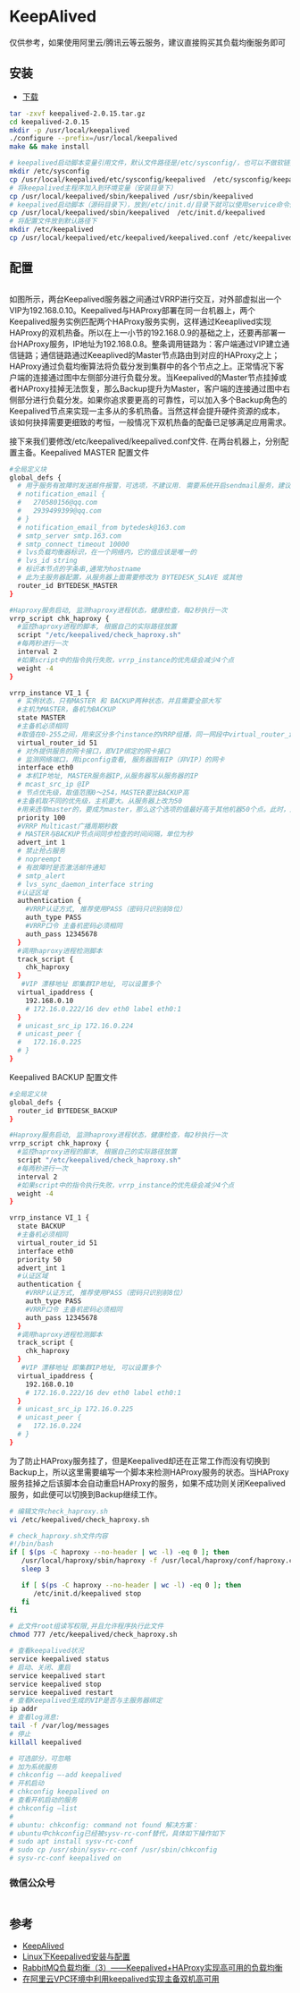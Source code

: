 # KeepAlived

仅供参考，如果使用阿里云/腾讯云等云服务，建议直接购买其负载均衡服务即可

## 安装

- [下载](https://www.keepalived.org/download.html)

``` bash
tar -zxvf keepalived-2.0.15.tar.gz
cd keepalived-2.0.15
mkdir -p /usr/local/keepalived
./configure --prefix=/usr/local/keepalived
make && make install
```

``` bash
# keepalived启动脚本变量引用文件，默认文件路径是/etc/sysconfig/，也可以不做软链接，直接修改启动脚本中文件路径即可（安装目录下）
mkdir /etc/sysconfig
cp /usr/local/keepalived/etc/sysconfig/keepalived  /etc/sysconfig/keepalived
# 将keepalived主程序加入到环境变量（安装目录下）
cp /usr/local/keepalived/sbin/keepalived /usr/sbin/keepalived
# keepalived启动脚本（源码目录下），放到/etc/init.d/目录下就可以使用service命令便捷调用
cp /usr/local/keepalived/sbin/keepalived  /etc/init.d/keepalived
# 将配置文件放到默认路径下
mkdir /etc/keepalived
cp /usr/local/keepalived/etc/keepalived/keepalived.conf /etc/keepalived/keepalived.conf
```

## 配置

<!-- ![架构图](./img/keepalived.png) -->
<img :src="$withBase('/image/keepalived.png')" style="width:250px;"/>

如图所示，两台Keepalived服务器之间通过VRRP进行交互，对外部虚拟出一个VIP为192.168.0.10。Keepalived与HAProxy部署在同一台机器上，两个Keepalived服务实例匹配两个HAProxy服务实例，这样通过Keeaplived实现HAProxy的双机热备。所以在上一小节的192.168.0.9的基础之上，还要再部署一台HAProxy服务，IP地址为192.168.0.8。整条调用链路为：客户端通过VIP建立通信链路；通信链路通过Keeaplived的Master节点路由到对应的HAProxy之上；HAProxy通过负载均衡算法将负载分发到集群中的各个节点之上。正常情况下客户端的连接通过图中左侧部分进行负载分发。当Keepalived的Master节点挂掉或者HAProxy挂掉无法恢复，那么Backup提升为Master，客户端的连接通过图中右侧部分进行负载分发。如果你追求要更高的可靠性，可以加入多个Backup角色的Keepalived节点来实现一主多从的多机热备。当然这样会提升硬件资源的成本，该如何抉择需要更细致的考恒，一般情况下双机热备的配备已足够满足应用需求。

接下来我们要修改/etc/keepalived/keepalived.conf文件. 在两台机器上，分别配置主备。Keepalived MASTER 配置文件

``` bash
#全局定义块
global_defs {
  # 用于服务有故障时发送邮件报警，可选项，不建议用. 需要系统开启sendmail服务，建议用第三独立监控服务，如用nagios全面监控代替
  # notification_email {
  #   270580156@qq.com
  #   2939499399@qq.com
  # }
  # notification_email_from bytedesk@163.com
  # smtp_server smtp.163.com
  # smtp_connect_timeout 10000
  # lvs负载均衡器标识，在一个网络内，它的值应该是唯一的
  # lvs_id string
  # 标识本节点的字条串,通常为hostname
  # 此为主服务器配置，从服务器上面需要修改为 BYTEDESK_SLAVE 或其他
  router_id BYTEDESK_MASTER
}

#Haproxy服务启动, 监测haproxy进程状态，健康检查，每2秒执行一次
vrrp_script chk_haproxy {
  #监控haproxy进程的脚本, 根据自己的实际路径放置
  script "/etc/keepalived/check_haproxy.sh"
  #每两秒进行一次
  interval 2
  #如果script中的指令执行失败，vrrp_instance的优先级会减少4个点
  weight -4
}

vrrp_instance VI_1 {
  # 实例状态，只有MASTER 和 BACKUP两种状态，并且需要全部大写
  #主机为MASTER，备机为BACKUP
  state MASTER
  #主备机必须相同
  #取值在0-255之间，用来区分多个instance的VRRP组播，同一网段中virtual_router_id的值不能重复，否则会出错。
  virtual_router_id 51
  # 对外提供服务的网卡接口，即VIP绑定的网卡接口
  # 监测网络端口，用ipconfig查看, 服务器固有IP（非VIP）的网卡
  interface eth0
  # 本机IP地址, MASTER服务器IP,从服务器写从服务器的IP
  # mcast_src_ip @IP
  # 节点优先级，取值范围0～254，MASTER要比BACKUP高
  #主备机取不同的优先级，主机要大。从服务器上改为50
  #用来选举master的，要成为master，那么这个选项的值最好高于其他机器50个点。此时，从服务器要低于100；
  priority 100
  #VRRP Multicast广播周期秒数
  # MASTER与BACKUP节点间同步检查的时间间隔，单位为秒
  advert_int 1
  # 禁止抢占服务
  # nopreempt
  # 有故障时是否激活邮件通知
  # smtp_alert
  # lvs_sync_daemon_interface string
  #认证区域
  authentication {
    #VRRP认证方式, 推荐使用PASS（密码只识别前8位）
    auth_type PASS
    #VRRP口令 主备机密码必须相同
    auth_pass 12345678
  }
  #调用haproxy进程检测脚本
  track_script {
    chk_haproxy
  }
   #VIP 漂移地址 即集群IP地址, 可以设置多个
  virtual_ipaddress {
    192.168.0.10
    # 172.16.0.222/16 dev eth0 label eth0:1
  }
  # unicast_src_ip 172.16.0.224
  # unicast_peer {
  #   172.16.0.225
  # }
}
```

Keepalived BACKUP 配置文件

``` bash
#全局定义块
global_defs {
  router_id BYTEDESK_BACKUP
}

#Haproxy服务启动, 监测haproxy进程状态，健康检查，每2秒执行一次
vrrp_script chk_haproxy {
  #监控haproxy进程的脚本, 根据自己的实际路径放置
  script "/etc/keepalived/check_haproxy.sh"
  #每两秒进行一次
  interval 2
  #如果script中的指令执行失败，vrrp_instance的优先级会减少4个点
  weight -4
}

vrrp_instance VI_1 {
  state BACKUP
  #主备机必须相同
  virtual_router_id 51
  interface eth0
  priority 50
  advert_int 1
  #认证区域
  authentication {
    #VRRP认证方式, 推荐使用PASS（密码只识别前8位）
    auth_type PASS
    #VRRP口令 主备机密码必须相同
    auth_pass 12345678
  }
  #调用haproxy进程检测脚本
  track_script {
    chk_haproxy
  }
   #VIP 漂移地址 即集群IP地址, 可以设置多个
  virtual_ipaddress {
    192.168.0.10
    # 172.16.0.222/16 dev eth0 label eth0:1
  }
  # unicast_src_ip 172.16.0.225
  # unicast_peer {
  #   172.16.0.224
  # }
}
```

为了防止HAProxy服务挂了，但是Keepalived却还在正常工作而没有切换到Backup上，所以这里需要编写一个脚本来检测HAProxy服务的状态。当HAProxy服务挂掉之后该脚本会自动重启HAProxy的服务，如果不成功则关闭Keepalived服务，如此便可以切换到Backup继续工作。

``` bash
# 编辑文件check_haproxy.sh
vi /etc/keepalived/check_haproxy.sh
```

``` bash
# check_haproxy.sh文件内容
#!/bin/bash
if [ $(ps -C haproxy --no-header | wc -l) -eq 0 ]; then
   /usr/local/haproxy/sbin/haproxy -f /usr/local/haproxy/conf/haproxy.cfg
   sleep 3

   if [ $(ps -C haproxy --no-header | wc -l) -eq 0 ]; then
      /etc/init.d/keepalived stop
   fi
fi
```

``` bash
# 此文件root组读写权限,并且允许程序执行此文件
chmod 777 /etc/keepalived/check_haproxy.sh
```

``` bash
# 查看keepalived状况
service keepalived status
# 启动、关闭、重启
service keepalived start
service keepalived stop
service keepalived restart
# 查看Keepalived生成的VIP是否与主服务器绑定
ip addr
# 查看log消息:
tail -f /var/log/messages
# 停止
killall keepalived
```

``` bash
# 可选部分，可忽略
# 加为系统服务
# chkconfig –-add keepalived
# 开机启动
# chkconfig keepalived on
# 查看开机启动的服务
# chkconfig –list
#
# ubuntu: chkconfig: command not found 解决方案：
# ubuntu中chkconfig已经被sysv-rc-conf替代，具体如下操作如下
# sudo apt install sysv-rc-conf
# sudo cp /usr/sbin/sysv-rc-conf /usr/sbin/chkconfig
# sysv-rc-conf keepalived on
```

### 微信公众号

<img :src="$withBase('/image/qrcode_xiaperio_430.jpg')" style="width:250px;"/>


## 参考

- [KeepAlived](https://www.keepalived.org/)
- [Linux下Keepalived安装与配置](https://blog.csdn.net/bbwangj/article/details/80346428)
- [RabbitMQ负载均衡（3）——Keepalived+HAProxy实现高可用的负载均衡](https://blog.csdn.net/u013256816/article/details/77171017)
- [在阿里云VPC环境中利用keepalived实现主备双机高可用](https://yq.aliyun.com/articles/438705)
